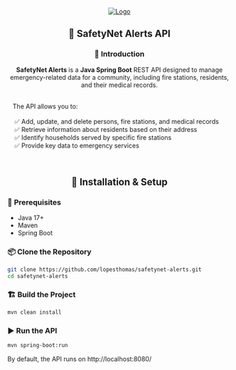 <a id="readme-top"></a>

<br />
<div align="center">
  <a href="https://github.com/lopesthomas/safetynet-alerts">
    <img src="https://user.oc-static.com/upload/2024/05/17/17159021463335_P5-01_SafetyNet.png" alt="Logo">
  </a>

  

  <p align="center">
    <h2>🚒 SafetyNet Alerts API</h2>
    <h3>📌 Introduction </h3> 
    <strong>SafetyNet Alerts</strong> is a <strong>Java Spring Boot</strong> REST API designed to manage emergency-related data for a community, including fire stations, residents, and their medical records. 
    <br />
    <br />
    <div align="center">
      <p align="justify">
      &nbsp;&nbsp;&nbsp;The API allows you to: &nbsp;<br><br>
        &nbsp;&nbsp;&nbsp;&nbsp;✅ Add, update, and delete persons, fire stations, and medical records &nbsp;<br>
        &nbsp;&nbsp;&nbsp;&nbsp;✅ Retrieve information about residents based on their address &nbsp;<br>
        &nbsp;&nbsp;&nbsp;&nbsp;✅ Identify households served by specific fire stations &nbsp;<br>
        &nbsp;&nbsp;&nbsp;&nbsp;✅ Provide key data to emergency services &nbsp;
      </p>
    </div>
    <br />
  </p>
</div>


<!-- ABOUT THE PROJECT -->
<h2 align="center">🚀 Installation & Setup  </h2>


### 🔧 **Prerequisites**  
- Java 17+  
- Maven  
- Spring Boot  

### 📦 **Clone the Repository**
```sh
git clone https://github.com/lopesthomas/safetynet-alerts.git
cd safetynet-alerts
```

### 🏗 **Build the Project**
```sh
mvn clean install
```

### ▶ **Run the API**
```sh
mvn spring-boot:run
```
By default, the API runs on http://localhost:8080/



